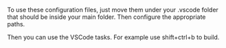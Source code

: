 To use these configuration files, just move them under your .vscode folder that should be inside your main folder. Then configure the appropriate paths.

Then you can use the VSCode tasks. For example use shift+ctrl+b to build.